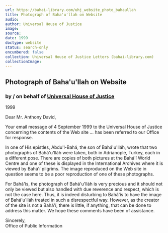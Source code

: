 ```yaml
---
url: https://bahai-library.com/uhj_website_photo_bahaullah
title: Photograph of Baha'u'llah on Website
audio: 
author: Universal House of Justice
image: 
source: 
date: 1999
doctype: website
status: search-only
encumbered: false
collection: Universal House of Justice Letters (bahai-library.com)
collectionImage: 
---
```



## Photograph of Baha'u'llah on Website

### by / on behalf of [Universal House of Justice](https://bahai-library.com/author/Universal+House+of+Justice)

1999


Dear Mr. Anthony David,  
  
Your email message of 4 September 1999 to the Universal House of Justice concerning the contents of the Web site ... has been referred to our Office for response.  
  
In one of His epistles, Abdu'l-Bahá, the son of Bahá'u'lláh, wrote that two photographs of Bahá'u'lláh were taken, both in Adrianople, Turkey, each in a different pose. There are copies of both pictures at the Bahá'í World Centre and one of these is displayed in the International Archives where it is viewed by Bahá'í pilgrims. The image reproduced on the Web site in question seems to be a poor reproduction of one of these photographs.  
  
For Bahá'ís, the photograph of Bahá'u'lláh is very precious and it should not only be viewed but also handled with due reverence and respect, which is not the case here. Thus, it is indeed disturbing to Bahá'ís to have the image of Bahá'u'lláh treated in such a disrespectful way. However, as the creator of the site is not a Bahá'í, there is little, if anything, that can be done to address this matter. We hope these comments have been of assistance.

Sincerely,  
Office of Public Information